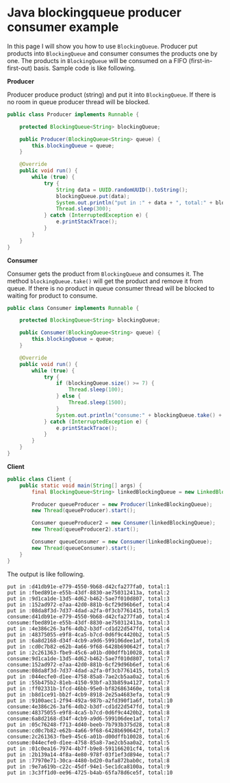 # Java blockingqueue producer consumer example
In this page I will show you how to use `BlockingQueue`. Producer put products into `BlockingQueue` and consumer consumes
the products one by one. The products in `BlockingQueue` will be consumed on a FIFO (first-in-first-out) basis. Sample
code is like following.

**Producer**

Producer produce product (string) and put it into `BlockingQueue`. If there is no room in queue producer thread will
be blocked.
```java
public class Producer implements Runnable {

    protected BlockingQueue<String> blockingQueue;

    public Producer(BlockingQueue<String> queue) {
        this.blockingQueue = queue;
    }

    @Override
    public void run() {
        while (true) {
            try {
                String data = UUID.randomUUID().toString();
                blockingQueue.put(data);
                System.out.println("put in :" + data + ", total:" + blockingQueue.size());
                Thread.sleep(300);
            } catch (InterruptedException e) {
                e.printStackTrace();
            }
        }
    }
}
```

**Consumer**

Consumer gets the product from `BlockingQueue` and consumes it. The method `blockingQueue.take()` will get the product
and remove it from queue. If there is no product in queue consumer thread will be blocked to waiting for product to
consume.
```java
public class Consumer implements Runnable {

    protected BlockingQueue<String> blockingQueue;

    public Consumer(BlockingQueue<String> queue) {
        this.blockingQueue = queue;
    }

    @Override
    public void run() {
        while (true) {
            try {
                if (blockingQueue.size() >= 7) {
                    Thread.sleep(100);
                } else {
                    Thread.sleep(1500);
                }
                System.out.println("consume:" + blockingQueue.take() + ", total:" + blockingQueue.size());
            } catch (InterruptedException e) {
                e.printStackTrace();
            }
        }
    }
}
```

**Client**
```java
public class Client {
    public static void main(String[] args) {
        final BlockingQueue<String> linkedBlockingQueue = new LinkedBlockingQueue<>(15);

        Producer queueProducer = new Producer(linkedBlockingQueue);
        new Thread(queueProducer).start();

        Consumer queueProducer2 = new Consumer(linkedBlockingQueue);
        new Thread(queueProducer2).start();

        Consumer queueConsumer = new Consumer(linkedBlockingQueue);
        new Thread(queueConsumer).start();
    }
}
```

The output is like following.
```
put in :d41db91e-e779-4550-9b68-d42cfa277fa0, total:1
put in :fbed891e-e55b-43df-8830-ae750312413a, total:2
put in :9d1ca1de-13d5-4d62-b462-5ae7f010d807, total:3
put in :152ad972-e7aa-42d0-881b-6cf29d96b6ef, total:4
put in :08da8f3d-7d37-4dad-a2fa-0f3cb7761415, total:5
consume:d41db91e-e779-4550-9b68-d42cfa277fa0, total:4
consume:fbed891e-e55b-43df-8830-ae750312413a, total:3
put in :4e386c26-3af6-4db2-b3df-cd1d22d547fd, total:4
put in :48375055-e9f8-4ca5-b7cd-0d6f9c4420b2, total:5
put in :6a8d2168-d34f-4cb9-a9d6-599106dee1af, total:6
put in :cd0c7b82-e62b-4a66-9f68-6428b690642f, total:7
put in :2c261363-fbe9-45c6-a01b-d00dffb10028, total:8
consume:9d1ca1de-13d5-4d62-b462-5ae7f010d807, total:7
consume:152ad972-e7aa-42d0-881b-6cf29d96b6ef, total:6
consume:08da8f3d-7d37-4dad-a2fa-0f3cb7761415, total:5
put in :044ecfe0-d1ee-4758-85a8-7ae2cb5aa0a2, total:6
put in :55b475b2-81eb-4150-93bf-a33b859a4127, total:7
put in :ff02331b-1fcd-46bb-95e0-bf826863460e, total:8
put in :b8d1ce91-bb2f-4cb9-8918-2e25a4683efa, total:9
put in :9100aec1-2f94-492a-987b-a2fd390f1a6f, total:10
consume:4e386c26-3af6-4db2-b3df-cd1d22d547fd, total:9
consume:48375055-e9f8-4ca5-b7cd-0d6f9c4420b2, total:8
consume:6a8d2168-d34f-4cb9-a9d6-599106dee1af, total:7
put in :05c76248-f713-4d40-beeb-7b793b375d28, total:8
consume:cd0c7b82-e62b-4a66-9f68-6428b690642f, total:7
consume:2c261363-fbe9-45c6-a01b-d00dffb10028, total:6
consume:044ecfe0-d1ee-4758-85a8-7ae2cb5aa0a2, total:5
put in :01c0ea16-7974-4b7f-b9e8-591166201cf4, total:6
put in :2b139a14-4f8a-4e80-978f-03f1ef3d894e, total:7
put in :77970e71-30ca-4480-bd20-0afa872bab0c, total:8
put in :9e7a619b-c22c-45df-94e1-5ec1dca8100a, total:9
put in :3c3ff1d0-ee96-4725-b4ab-65fa78d6ce5f, total:10
```

